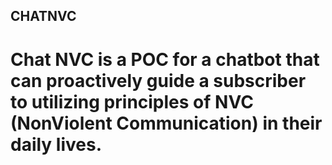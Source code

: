 ## CHATNVC

# Chat NVC is a POC for a chatbot that can proactively guide a subscriber to utilizing principles of NVC (NonViolent Communication) in their daily lives.
